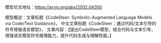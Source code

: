 模型论文地址：https://arxiv.org/abs/2502.04350

模型概述：文章标题《CodeSteer: Symbolic-Augmented Language Models via Code/Text Guidance》，
中文文章标题《CodeSteer：通过代码/文本引导的符号增强语言模型》，
文章内容：【提出CodeSteer模型，结合代码与文本引导，增强语言模型符号推理能力，提升代码生成与理解性能。】

